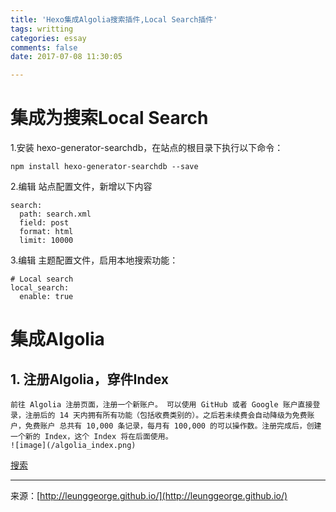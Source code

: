 ```yaml
---
title: 'Hexo集成Algolia搜索插件,Local Search插件'
tags: writting
categories: essay
comments: false
date: 2017-07-08 11:30:05

---
```


# 集成为搜索Local Search
1.安装 hexo-generator-searchdb，在站点的根目录下执行以下命令：

```
npm install hexo-generator-searchdb --save
```

2.编辑 站点配置文件，新增以下内容

```
search:
  path: search.xml
  field: post
  format: html
  limit: 10000
```

3.编辑 主题配置文件，启用本地搜索功能：

```
# Local search
local_search:
  enable: true
```

# 集成Algolia
## 1. 注册Algolia，穿件Index  
    前往 Algolia 注册页面，注册一个新账户。 可以使用 GitHub 或者 Google 账户直接登录，注册后的 14 天内拥有所有功能（包括收费类别的）。之后若未续费会自动降级为免费账户，免费账户 总共有 10,000 条记录，每月有 100,000 的可以操作数。注册完成后，创建一个新的 Index，这个 Index 将在后面使用。
    ![image](/algolia_index.png)






[搜索](http://theme-next.iissnan.com/third-party-services.html)

---
<link rel="stylesheet" href="http://yandex.st/highlightjs/6.1/styles/default.min.css">
<script src="http://yandex.st/highlightjs/6.1/highlight.min.js"></script>
<script>
hljs.tabReplace = ' ';
hljs.initHighlightingOnLoad();
</script>


来源：[http://leunggeorge.github.io/](http://leunggeorge.github.io/)  